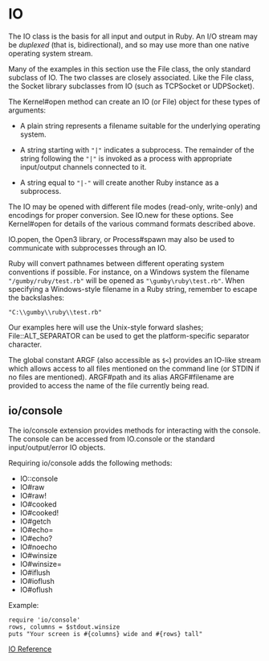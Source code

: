 # IO

The IO class is the basis for all input and output in Ruby. An I/O stream may
be *duplexed* (that is, bidirectional), and so may use more than one native
operating system stream.

Many of the examples in this section use the File class, the only standard
subclass of IO. The two classes are closely associated.  Like the File class,
the Socket library subclasses from IO (such as TCPSocket or UDPSocket).

The Kernel#open method can create an IO (or File) object for these types of
arguments:

*   A plain string represents a filename suitable for the underlying operating
    system.

*   A string starting with `"|"` indicates a subprocess. The remainder of the
    string following the `"|"` is invoked as a process with appropriate
    input/output channels connected to it.

*   A string equal to `"|-"` will create another Ruby instance as a
    subprocess.


The IO may be opened with different file modes (read-only, write-only) and
encodings for proper conversion.  See IO.new for these options.  See
Kernel#open for details of the various command formats described above.

IO.popen, the Open3 library, or  Process#spawn may also be used to communicate
with subprocesses through an IO.

Ruby will convert pathnames between different operating system conventions if
possible.  For instance, on a Windows system the filename
`"/gumby/ruby/test.rb"` will be opened as `"\gumby\ruby\test.rb"`.  When
specifying a Windows-style filename in a Ruby string, remember to escape the
backslashes:

    "C:\\gumby\\ruby\\test.rb"

Our examples here will use the Unix-style forward slashes; File::ALT_SEPARATOR
can be used to get the platform-specific separator character.

The global constant ARGF (also accessible as `$<`) provides an IO-like stream
which allows access to all files mentioned on the command line (or STDIN if no
files are mentioned). ARGF#path and its alias ARGF#filename are provided to
access the name of the file currently being read.

## io/console

The io/console extension provides methods for interacting with the console. 
The console can be accessed from IO.console or the standard input/output/error
IO objects.

Requiring io/console adds the following methods:

*   IO::console
*   IO#raw
*   IO#raw!
*   IO#cooked
*   IO#cooked!
*   IO#getch
*   IO#echo=
*   IO#echo?
*   IO#noecho
*   IO#winsize
*   IO#winsize=
*   IO#iflush
*   IO#ioflush
*   IO#oflush


Example:

    require 'io/console'
    rows, columns = $stdout.winsize
    puts "Your screen is #{columns} wide and #{rows} tall"

[IO Reference](https://ruby-doc.org/core-2.7.0/IO.html)
